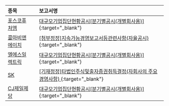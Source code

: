 | **종목** |      |**보고서명** |
| :------- | :--- |:----------- |
| [포스코퓨처엠](/003670/#dart) | | [대규모기업집단현황공시[분기별공시(개별회사용)]](https://dart.fss.or.kr/dsaf001/main.do?rcpNo=20250828001319){:target="_blank"} |
| [콜마비앤에이치](/200130/#dart) | | [[첨부정정]지속가능경영보고서등관련사항(자율공시)              ](https://dart.fss.or.kr/dsaf001/main.do?rcpNo=20250828900458){:target="_blank"} |
| [엘에스일렉트릭](/010120/#dart) | | [대규모기업집단현황공시[분기별공시(개별회사용)]](https://dart.fss.or.kr/dsaf001/main.do?rcpNo=20250828001306){:target="_blank"} |
| [SK](/034730/#dart) | | [[기재정정]타법인주식및출자증권취득결정(자회사의 주요경영사항)              ](https://dart.fss.or.kr/dsaf001/main.do?rcpNo=20250828800486){:target="_blank"} |
| [CJ제일제당](/097950/#dart) | | [대규모기업집단현황공시[분기별공시(개별회사용)]](https://dart.fss.or.kr/dsaf001/main.do?rcpNo=20250828001290){:target="_blank"} |